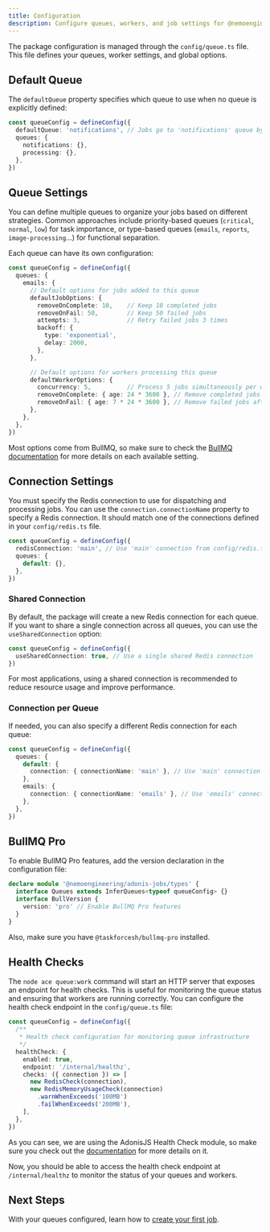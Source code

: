 ```yaml
---
title: Configuration
description: Configure queues, workers, and job settings for @nemoengineering/adonis-jobs
---
```


The package configuration is managed through the `config/queue.ts` file. This file defines your queues, worker settings, and global options.

## Default Queue

The `defaultQueue` property specifies which queue to use when no queue is explicitly defined:

```typescript
const queueConfig = defineConfig({
  defaultQueue: 'notifications', // Jobs go to 'notifications' queue by default
  queues: {
    notifications: {},
    processing: {},
  },
})
```

## Queue Settings

You can define multiple queues to organize your jobs based on different strategies. Common approaches include priority-based queues (`critical`, `normal`, `low`) for task importance, or type-based queues (`emails`, `reports`, `image-processing`...) for functional separation. 

Each queue can have its own configuration:

```typescript
const queueConfig = defineConfig({
  queues: {
    emails: {
      // Default options for jobs added to this queue
      defaultJobOptions: {
        removeOnComplete: 10,    // Keep 10 completed jobs
        removeOnFail: 50,        // Keep 50 failed jobs
        attempts: 3,             // Retry failed jobs 3 times
        backoff: {
          type: 'exponential',
          delay: 2000,
        },
      },

      // Default options for workers processing this queue
      defaultWorkerOptions: {
        concurrency: 5,          // Process 5 jobs simultaneously per worker
        removeOnComplete: { age: 24 * 3600 }, // Remove completed jobs after 24h
        removeOnFail: { age: 7 * 24 * 3600 }, // Remove failed jobs after 7 days
      },
    },
  },
})
```

Most options come from BullMQ, so make sure to check the [BullMQ documentation](https://docs.bullmq.io/) for more details on each available setting.

## Connection Settings

You must specify the Redis connection to use for dispatching and processing jobs. You can use the `connection.connectionName` property to specify a Redis connection. It should match one of the connections defined in your `config/redis.ts` file.

```typescript
const queueConfig = defineConfig({
  redisConnection: 'main', // Use 'main' connection from config/redis.ts
  queues: {
    default: {},
  },
})
```

### Shared Connection

By default, the package will create a new Redis connection for each queue. If you want to share a single connection across all queues, you can use the `useSharedConnection` option:

```typescript
const queueConfig = defineConfig({
  useSharedConnection: true, // Use a single shared Redis connection
})
```

For most applications, using a shared connection is recommended to reduce resource usage and improve performance. 

### Connection per Queue

If needed, you can also specify a different Redis connection for each queue:

```typescript
const queueConfig = defineConfig({
  queues: {
    default: {
      connection: { connectionName: 'main' }, // Use 'main' connection for default queue
    },
    emails: {
      connection: { connectionName: 'emails' }, // Use 'emails' connection for emails queue
    },
  },
})
```

## BullMQ Pro

To enable BullMQ Pro features, add the version declaration in the configuration file:

```typescript
declare module '@nemoengineering/adonis-jobs/types' {
  interface Queues extends InferQueues<typeof queueConfig> {}
  interface BullVersion {
    version: 'pro' // Enable BullMQ Pro features
  }
}
```

Also, make sure you have `@taskforcesh/bullmq-pro` installed.

## Health Checks

The `node ace queue:work` command will start an HTTP server that exposes an endpoint for health checks. This is useful for monitoring the queue status and ensuring that workers are running correctly.
You can configure the health check endpoint in the `config/queue.ts` file:

```typescript
const queueConfig = defineConfig({
  /**
   * Health check configuration for monitoring queue infrastructure
   */
  healthCheck: {
    enabled: true,
    endpoint: '/internal/healthz',
    checks: ({ connection }) => [
      new RedisCheck(connection),
      new RedisMemoryUsageCheck(connection)
        .warnWhenExceeds('100MB')
        .failWhenExceeds('200MB'),
    ],
  },
})
```

As you can see, we are using the AdonisJS Health Check module, so make sure you check out the [documentation](https://docs.adonisjs.com/guides/health-check) for more details on it. 

Now, you should be able to access the health check endpoint at `/internal/healthz` to monitor the status of your queues and workers.

## Next Steps

With your queues configured, learn how to [create your first job](/guides/creating-jobs).
